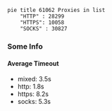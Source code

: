 
```mermaid
pie title 61062 Proxies in list
    "HTTP" : 28299
    "HTTPS": 10058
    "SOCKS" : 30827
```

### Some Info
#### Average Timeout

- mixed: 3.5s
- http: 1.8s
- https: 8.2s
- socks: 5.3s
